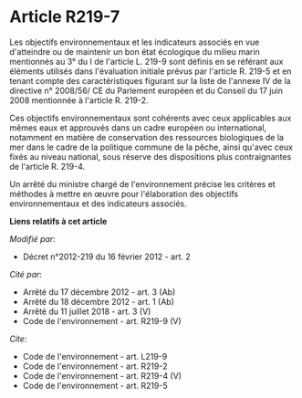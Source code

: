 # Article R219-7

Les objectifs environnementaux et les indicateurs associés en vue d'atteindre ou de maintenir un bon état écologique du
milieu marin mentionnés au 3° du I de l'article L. 219-9 sont définis en se référant aux éléments utilisés dans l'évaluation
initiale prévus par l'article R. 219-5 et en tenant compte des caractéristiques figurant sur la liste de l'annexe IV de la
directive n° 2008/56/ CE du Parlement européen et du Conseil du 17 juin 2008 mentionnée à l'article R. 219-2. 

Ces objectifs environnementaux sont cohérents avec ceux applicables aux mêmes eaux et approuvés dans un cadre européen ou
international, notamment en matière de conservation des ressources biologiques de la mer dans le cadre de la politique
commune de la pêche, ainsi qu'avec ceux fixés au niveau national, sous réserve des dispositions plus contraignantes de
l'article R. 219-4.

Un arrêté du ministre chargé de l'environnement précise les critères et méthodes à mettre en œuvre pour l'élaboration des
objectifs environnementaux et des indicateurs associés.

**Liens relatifs à cet article**

_Modifié par_:

  - Décret n°2012-219 du 16 février 2012 - art. 2

_Cité par_:

  - Arrêté du 17 décembre 2012 - art. 3 (Ab)
  - Arrêté du 18 décembre 2012 - art. 1 (Ab)
  - Arrêté du 11 juillet 2018 - art. 3 (V)
  - Code de l'environnement - art. R219-9 (V)

_Cite_:

  - Code de l'environnement - art. L219-9
  - Code de l'environnement - art. R219-2
  - Code de l'environnement - art. R219-4 (V)
  - Code de l'environnement - art. R219-5
